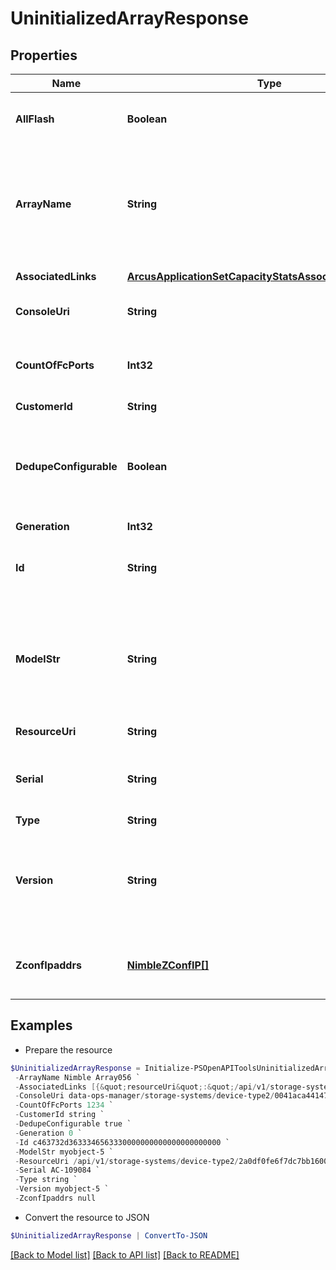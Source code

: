 # UninitializedArrayResponse
## Properties

Name | Type | Description | Notes
------------ | ------------- | ------------- | -------------
**AllFlash** | **Boolean** | True if it is an All-Flash array, False otherwise.Possible values : true, false. | [optional] 
**ArrayName** | **String** | Name of the uninitialized array.String of up to 64 alphanumeric characters, - and . and : are allowed after first character. | [optional] 
**AssociatedLinks** | [**ArcusApplicationSetCapacityStatsAssociatedLinksInner[]**](ArcusApplicationSetCapacityStatsAssociatedLinksInner.md) | Associated Links Details | [optional] 
**ConsoleUri** | **String** | consoleUri for detailed storage object | [optional] 
**CountOfFcPorts** | **Int32** | Number of Fibre Channel ports of the uninitialized array. Unsigned 64-bit integer. | [optional] 
**CustomerId** | **String** | customerId | [optional] 
**DedupeConfigurable** | **Boolean** | True if it is a hybrid array that is capable of updating data deduplication setting, False otherwise.Possible values : true, false. | [optional] 
**Generation** | **Int32** | generation | [optional] 
**Id** | **String** | Identifier for the uninitialized array. A 42 digit hexadecimal number. | [optional] 
**ModelStr** | **String** | Model description of the uninitialized array.String of up to 64 alphanumeric characters, - and . and : are allowed after first character. | [optional] 
**ResourceUri** | **String** | Link to the object URI | [optional] 
**Serial** | **String** | Serial Number of the uninitialized array. A 42 digit hexadecimal number. | [optional] 
**Type** | **String** | type | [optional] 
**Version** | **String** | Version of the uninitialized array. String of up to 64 alphanumeric characters, - and . and :are allowed after first character. | [optional] 
**ZconfIpaddrs** | [**NimbleZConfIP[]**](NimbleZConfIP.md) | List of link local zero conf address of the uninitialized array. List of IP Addresses | [optional] 

## Examples

- Prepare the resource
```powershell
$UninitializedArrayResponse = Initialize-PSOpenAPIToolsUninitializedArrayResponse  -AllFlash true `
 -ArrayName Nimble Array056 `
 -AssociatedLinks [{&quot;resourceUri&quot;:&quot;/api/v1/storage-systems/device-type2/2a0df0fe6f7dc7bb16000000000000000000004817&quot;,&quot;type&quot;:&quot;storage-systems&quot;}] `
 -ConsoleUri data-ops-manager/storage-systems/device-type2/0041aca441479e44e5000000000000000000000001/uninitialized-arrays/c463732d3633346563330000000000000000000000 `
 -CountOfFcPorts 1234 `
 -CustomerId string `
 -DedupeConfigurable true `
 -Generation 0 `
 -Id c463732d3633346563330000000000000000000000 `
 -ModelStr myobject-5 `
 -ResourceUri /api/v1/storage-systems/device-type2/2a0df0fe6f7dc7bb16000000000000000000004817 `
 -Serial AC-109084 `
 -Type string `
 -Version myobject-5 `
 -ZconfIpaddrs null
```

- Convert the resource to JSON
```powershell
$UninitializedArrayResponse | ConvertTo-JSON
```

[[Back to Model list]](../README.md#documentation-for-models) [[Back to API list]](../README.md#documentation-for-api-endpoints) [[Back to README]](../README.md)

